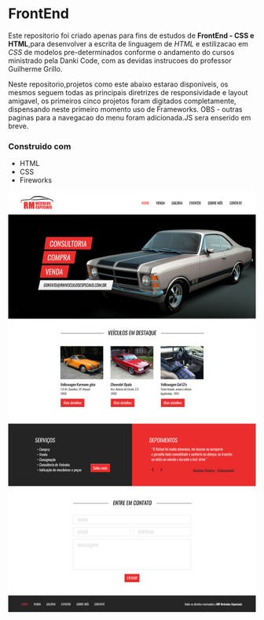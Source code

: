 # FrontEnd
Este repositorio foi criado apenas para fins de estudos de **FrontEnd - CSS e HTML**,para desenvolver a escrita de linguagem de *HTML* e 
estilizacao em *CSS* de modelos pre-determinados conforme o andamento do cursos ministrado pela Danki Code, com as devidas instrucoes 
do professor Guilherme Grillo.

Neste repositorio,projetos como este abaixo estarao disponiveis, os mesmos seguem todas as  principais diretrizes de responsividade e layout amigavel, os primeiros cinco projetos foram digitados completamente, dispensando neste primeiro momento uso de Frameworks.
OBS - outras paginas para a navegacao do menu foram adicionada.JS sera enserido em breve.

### Construido com 
* HTML
* CSS
* Fireworks


![Exemplo de portifolio](https://github.com/raphaelverissimosb/FrontEnd/blob/master/rm-home-site-full.fw.png)


